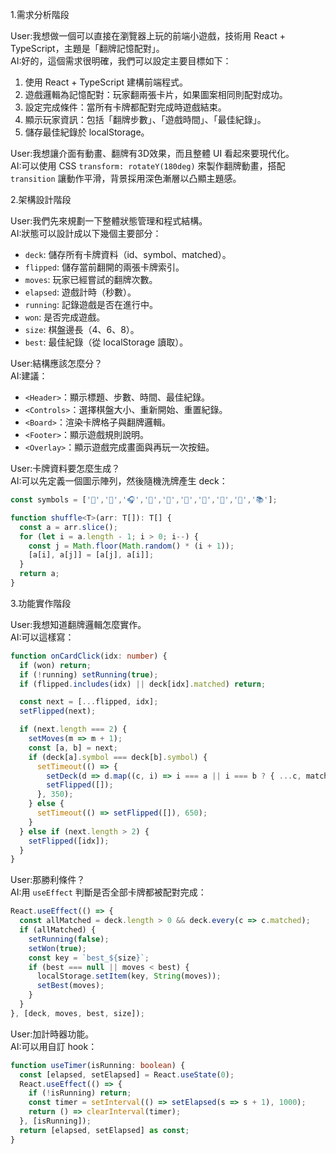 1.需求分析階段

User:我想做一個可以直接在瀏覽器上玩的前端小遊戲，技術用 React + TypeScript，主題是「翻牌記憶配對」。  
AI:好的，這個需求很明確，我們可以設定主要目標如下：  
1. 使用 React + TypeScript 建構前端程式。  
2. 遊戲邏輯為記憶配對：玩家翻兩張卡片，如果圖案相同則配對成功。  
3. 設定完成條件：當所有卡牌都配對完成時遊戲結束。  
4. 顯示玩家資訊：包括「翻牌步數」、「遊戲時間」、「最佳紀錄」。  
5. 儲存最佳紀錄於 localStorage。  

User:我想讓介面有動畫、翻牌有3D效果，而且整體 UI 看起來要現代化。  
AI:可以使用 CSS `transform: rotateY(180deg)` 來製作翻牌動畫，搭配 `transition` 讓動作平滑，背景採用深色漸層以凸顯主題感。  



2.架構設計階段

User:我們先來規劃一下整體狀態管理和程式結構。  
AI:狀態可以設計成以下幾個主要部分：  
- `deck`: 儲存所有卡牌資料（id、symbol、matched）。  
- `flipped`: 儲存當前翻開的兩張卡牌索引。  
- `moves`: 玩家已經嘗試的翻牌次數。  
- `elapsed`: 遊戲計時（秒數）。  
- `running`: 記錄遊戲是否在進行中。  
- `won`: 是否完成遊戲。  
- `size`: 棋盤邊長（4、6、8）。  
- `best`: 最佳紀錄（從 localStorage 讀取）。

User:結構應該怎麼分？  
AI:建議：  
- `<Header>`：顯示標題、步數、時間、最佳紀錄。  
- `<Controls>`：選擇棋盤大小、重新開始、重置紀錄。  
- `<Board>`：渲染卡牌格子與翻牌邏輯。  
- `<Footer>`：顯示遊戲規則說明。  
- `<Overlay>`：顯示遊戲完成畫面與再玩一次按鈕。

User:卡牌資料要怎麼生成？  
AI:可以先定義一個圖示陣列，然後隨機洗牌產生 deck：

```ts
const symbols = ['🍎','🚀','🎧','🎲','🌟','🎯','🎵','🧠','🧩','📚'];

function shuffle<T>(arr: T[]): T[] {
  const a = arr.slice();
  for (let i = a.length - 1; i > 0; i--) {
    const j = Math.floor(Math.random() * (i + 1));
    [a[i], a[j]] = [a[j], a[i]];
  }
  return a;
}
```



3.功能實作階段

User:我想知道翻牌邏輯怎麼實作。  
AI:可以這樣寫：

```ts
function onCardClick(idx: number) {
  if (won) return;
  if (!running) setRunning(true);
  if (flipped.includes(idx) || deck[idx].matched) return;

  const next = [...flipped, idx];
  setFlipped(next);

  if (next.length === 2) {
    setMoves(m => m + 1);
    const [a, b] = next;
    if (deck[a].symbol === deck[b].symbol) {
      setTimeout(() => {
        setDeck(d => d.map((c, i) => i === a || i === b ? { ...c, matched: true } : c));
        setFlipped([]);
      }, 350);
    } else {
      setTimeout(() => setFlipped([]), 650);
    }
  } else if (next.length > 2) {
    setFlipped([idx]);
  }
}
```

User:那勝利條件？  
AI:用 `useEffect` 判斷是否全部卡牌都被配對完成：

```ts
React.useEffect(() => {
  const allMatched = deck.length > 0 && deck.every(c => c.matched);
  if (allMatched) {
    setRunning(false);
    setWon(true);
    const key = `best_${size}`;
    if (best === null || moves < best) {
      localStorage.setItem(key, String(moves));
      setBest(moves);
    }
  }
}, [deck, moves, best, size]);
```

User:加計時器功能。  
AI:可以用自訂 hook：

```ts
function useTimer(isRunning: boolean) {
  const [elapsed, setElapsed] = React.useState(0);
  React.useEffect(() => {
    if (!isRunning) return;
    const timer = setInterval(() => setElapsed(s => s + 1), 1000);
    return () => clearInterval(timer);
  }, [isRunning]);
  return [elapsed, setElapsed] as const;
}
```



